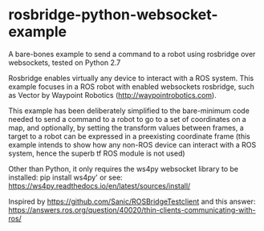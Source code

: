 # rosbridge-python-websocket-example
A bare-bones example to send a command to a robot using rosbridge over websockets, tested on Python 2.7

Rosbridge enables virtually any device to interact with a ROS system.
This example focuses in a ROS robot with enabled websockets rosbridge, such as Vector by Waypoint Robotics (http://waypointrobotics.com).

This example has been deliberately simplified to the bare-minimum code needed to send a command to a robot to go to a set of coordinates on a map, and optionally, by setting the transform values between frames, a target to a robot can be expressed in a preexisting coordinate frame (this example intends to show how any non-ROS device can interact with a ROS system, hence the superb tf ROS module is not used)

Other than Python, it only requires the ws4py websocket library to be installed:
pip install ws4py' or see: https://ws4py.readthedocs.io/en/latest/sources/install/

Inspired by
https://github.com/Sanic/ROSBridgeTestclient 
and this answer:
https://answers.ros.org/question/40020/thin-clients-communicating-with-ros/
